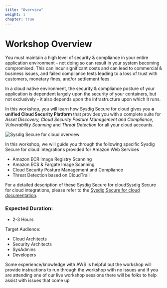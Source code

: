 ```yaml
---
title: "Overview"
weight: 1
chapter: true
---
```


# Workshop Overview

 You must maintain a high level of security & compliance in your entire application environment - not doing so can result in your system becoming compromised. This can incur significant costs and can lead to commercial & business issues, and failed compliance tests leading to a loss of trust with customers, monetary fines, and/or settlement fees.  

 In a cloud native environment, the security & compliance posture of your application is dependent largely upon the security of your containers, but not exclusively - it also depends upon the infrastructure upon which it runs.

 <!-- Sysdig Secure embeds security and compliance into the build, run and respond stages of the Kubernetes lifecycle. Manage cloud security risk by integrating image scanning, threat prevention, detection and incident response into your secure DevOps workflow. -->

 <!-- In this workshop, you will learn how [[image scanning](https://sysdig.com/products/kubernetes-security/image-scanning/)](https://sysdig.com/products/kubernetes-security/image-scanning/) can provide the security insights you need without affecting the level of flexibility you desire. -->

In this workshop, you will learn how Sysdig Secure for cloud gives you **a unified Cloud Security Platform** that provides you with a complete suite for _Asset Discovery, Cloud Security Posture Management and Compliance, Vulnerability Scanning_ and _Threat Detection_ for all your cloud accounts.


![Sysdig Secure for cloud overview](/images/cloudvision.png)

<!-- Insert banner here -->
 <!-- ![Image Scanning](/images/00_introduction/aliens.png) -->

In this workshop, we will guide you through the following specific Sysdig Secure for cloud integrations provided for Amazon Web Services

  - Amazon ECR Image Registry Scanning
  - Amazon ECS & Fargate Image Scanning
  - Cloud Security Posture Management and Compliance
  - Threat Detection based on CloudTrail

For a detailed description of these Sysdig Secure for cloudSysdig Secure for cloud integrations, please refer to the [Sysdig Secure for cloud documentation](https://cloudsec.sysdig.com/aws/).

<!-- In particular, we'll guide you on how to implement **ECS Fargate image scanning** with Sysdig Secure. The resulting solution will automatically scan any container image instance that is executed, and will warn you with reports about any vulnerabilities or misconfigurations in your workload. It will do this **without leaving your AWS workflow**, and without data leaving your AWS infrastructure.

 We will also look at how to use Falco to perform 'runtime' security and compliance in the context of your AWS environment using Sysdig's CloudConnector's integration with AWS CloudTrail. -->

### Expected Duration:

* 2-3 Hours

 Target Audience:

* Cloud Architects
* Security Architects
* SysAdmins
* Developers

 Some experience/knowledge with AWS is helpful but the workshop will provide instructions to run through the workshop with no issues and if you are attending one of our live workshop sessions there will be folks to help assist with issues that come up
